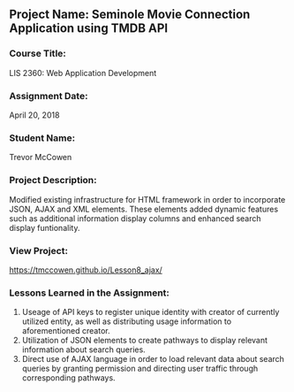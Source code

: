 ## Project Name:  Seminole Movie Connection Application using TMDB API

### Course Title:
LIS 2360:  Web Application Development

### Assignment Date:  
April 20, 2018

### Student Name:  
Trevor McCowen

### Project Description:
Modified existing infrastructure for HTML framework in order to incorporate JSON, AJAX and XML elements. 
These elements added dynamic features such as additional information display columns and enhanced search display funtionality.

### View Project:
https://tmccowen.github.io/Lesson8_ajax/

### Lessons Learned in the Assignment:
1. Useage of API keys to register unique identity with creator of currently utilized entity, as well as distributing usage information to aforementioned creator.
2. Utilization of JSON elements to create pathways to display relevant information about search queries.
3. Direct use of AJAX language in order to load relevant data about search queries by granting permission and directing user traffic through corresponding pathways.
